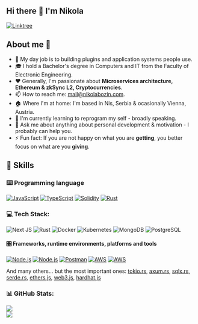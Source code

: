 ## Hi there 👋 I'm Nikola

<p> 
    <a href="https://linktr.ee/nikola_bozin" target="_blank"><img alt="Linktree"
        src="https://img.shields.io/badge/linktree-2F3C51?style=for-the-badge&logo=linktree&logoColor=white"/></a>
</p>

## About me 💯
- 🔧 My day job is to building plugins and application systems people use.
- 🎓 I hold a Bachelor's degree in Computers and IT from the Faculty of Electronic Engineering.
- ❤️ Generally, I'm passionate about **Microservices architecture, Ethereum & zkSync L2, Cryptocurrencies**.
- 📫 How to reach me: [mail@nikolabozin.com](mailto:mail@nikolabozin.com).
- 🏠 Where I'm at home: I'm based in Nis, Serbia & ocasionally Vienna, Austria.
- 🌱 I'm currently learning to reprogram my self - broadly speaking.
- 💬 Ask me about anything about personal development & motivation - I probably can help you.
- ⚡ Fun fact: If you are not happy on what you are **getting**, you better focus on what are you **giving**.

## 🎯 Skills

### ⌨️ Programming language
<p>
    <a href="https://developer.mozilla.org/en-US/docs/Web/JavaScript" target="_blank"><img alt="JavaScript"
        src="https://img.shields.io/badge/JavaScript-323330?style=for-the-badge&logo=javascript&logoColor=F7DF1E"/></a>
    <a href="https://www.typescriptlang.org" target="_blank"><img alt="TypeScript"
        src="https://img.shields.io/badge/TypeScript-007ACC?style=for-the-badge&logo=typescript&logoColor=white"/></a>
    <a href="https://docs.soliditylang.org" target="_blank"><img alt="Solidity"
        src="https://img.shields.io/badge/Solidity-e6e6e6?style=for-the-badge&logo=solidity&logoColor=black"/></a>
    <a href="https://www.rust-lang.org" target="_blank"><img alt="Rust"
        src="https://img.shields.io/badge/Rust-000000?style=for-the-badge&logo=rust&logoColor=white"/></a>
</p>

### 💻 Tech Stack:

![Next JS](https://img.shields.io/badge/Next-black?style=for-the-badge&logo=next.js&logoColor=white)
![Rust](https://img.shields.io/badge/Rust-black?style=for-the-badge&logo=rust&logoColor=#E57324)
![Docker](https://img.shields.io/badge/Docker-2CA5E0?style=for-the-badge&logo=docker&logoColor=white)
![Kubernetes](https://img.shields.io/badge/kubernetes-326ce5.svg?&style=for-the-badge&logo=kubernetes&logoColor=white)
![MongoDB](https://img.shields.io/badge/MongoDB-%234ea94b.svg?style=for-the-badge&logo=mongodb&logoColor=white)
![PostgreSQL](https://img.shields.io/badge/PostgreSQL-316192?style=for-the-badge&logo=postgresql&logoColor=white)

#### 🎛 Frameworks, runtime environments, platforms and tools

<p>
    <a href="https://nodejs.org" target="_blank"><img alt="Node.js"
        src="https://img.shields.io/badge/Node.js-43853D?style=for-the-badge&logo=node.js"/></a>
    <a href="https://expressjs.com/" target="_blank"><img alt="Node.js"
        src="https://img.shields.io/badge/Express.js-404D59?style=for-the-badge&logoColor=white"/></a>
    <a href="https://www.postman.com" target="_blank"><img alt="Postman"
        src="https://img.shields.io/badge/Postman-FF6C37?style=for-the-badge&logo=Postman&logoColor=white"/></a>
    <a href="https://aws.amazon.com" target="_blank"><img alt="AWS"
        src="https://img.shields.io/badge/Amazon_AWS-232F3E?style=for-the-badge&logo=amazon-aws&logoColor=white"/></a>
    <a href="https://digitalocean.com" target="_blank"><img alt="AWS"
        src="https://img.shields.io/badge/Digital_Ocean-0080FF?style=for-the-badge&logo=DigitalOcean&logoColor=white"/></a>
</p>

And many others... but the most important ones:
[tokio.rs](https://tokio.rs/), [axum.rs](https://docs.rs/axum/latest/axum/), [sqlx.rs](https://docs.rs/sqlx/latest/sqlx/), [serde.rs](https://serde.rs/), [ethers.js](https://docs.ethers.io), [web3.js](https://web3js.readthedocs.io), [hardhat.js](https://hardhat.org/)


### 📊 GitHub Stats:

![](https://github-readme-streak-stats.herokuapp.com/?user=nikola-bozin-org&theme=dark&hide_border=false)<br/>
![](https://github-readme-stats.vercel.app/api/top-langs/?username=nikola-bozin-org&theme=dark&hide_border=false&include_all_commits=false&count_private=false&layout=compact)

